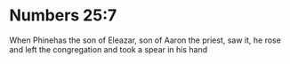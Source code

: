 # Numbers 25:7

When Phinehas the son of Eleazar, son of Aaron the priest, saw it, he rose and left the congregation and took a spear in his hand
